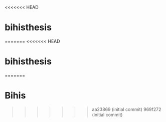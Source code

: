 <<<<<<< HEAD
# bihisthesis
=======
<<<<<<< HEAD
# bihisthesis
=======
# Bihis
>>>>>>> aa23869 (initial commit)
>>>>>>> 969f272 (initial commit)
